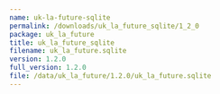 ```yaml
---
name: uk-la-future-sqlite
permalink: /downloads/uk_la_future_sqlite/1_2_0
package: uk_la_future
title: uk_la_future_sqlite
filename: uk_la_future.sqlite
version: 1.2.0
full_version: 1.2.0
file: /data/uk_la_future/1.2.0/uk_la_future.sqlite
---
```

